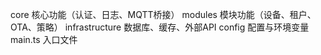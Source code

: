 core            核心功能（认证、日志、MQTT桥接）
modules         模块功能（设备、租户、OTA、策略）
infrastructure  数据库、缓存、外部API
config          配置与环境变量    
main.ts         入口文件

